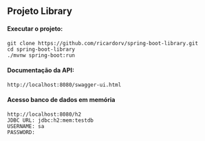 ## Projeto Library

#### Executar o projeto:

    git clone https://github.com/ricardorv/spring-boot-library.git
    cd spring-boot-library
    ./mvnw spring-boot:run
    
#### Documentação da API:

    http://localhost:8080/swagger-ui.html
    
#### Acesso banco de dados em memória

    http://localhost:8080/h2
    JDBC URL: jdbc:h2:mem:testdb
    USERNAME: sa
    PASSWORD: 